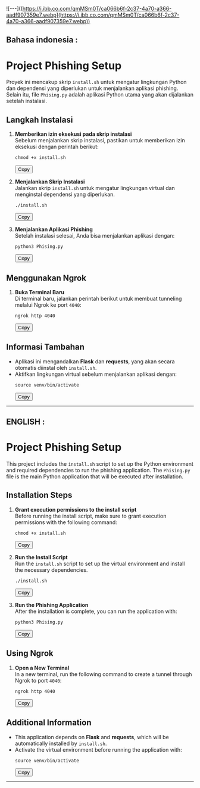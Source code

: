 ![---]((https://i.ibb.co.com/qmMSm0T/ca066b6f-2c37-4a70-a366-aadf907359e7.webp](https://i.ibb.co.com/qmMSm0T/ca066b6f-2c37-4a70-a366-aadf907359e7.webp))

## Bahasa indonesia :

# Project Phishing Setup

Proyek ini mencakup skrip `install.sh` untuk mengatur lingkungan Python dan dependensi yang diperlukan untuk menjalankan aplikasi phishing. Selain itu, file `Phising.py` adalah aplikasi Python utama yang akan dijalankan setelah instalasi.

## Langkah Instalasi

1. **Memberikan izin eksekusi pada skrip instalasi**  
   Sebelum menjalankan skrip instalasi, pastikan untuk memberikan izin eksekusi dengan perintah berikut:
   <div>
   <pre><code>chmod +x install.sh</code></pre>
   <button onclick="navigator.clipboard.writeText('chmod +x install.sh')">Copy</button>
   </div>

2. **Menjalankan Skrip Instalasi**  
   Jalankan skrip `install.sh` untuk mengatur lingkungan virtual dan menginstal dependensi yang diperlukan.
   <div>
   <pre><code>./install.sh</code></pre>
   <button onclick="navigator.clipboard.writeText('./install.sh')">Copy</button>
   </div>

3. **Menjalankan Aplikasi Phishing**  
   Setelah instalasi selesai, Anda bisa menjalankan aplikasi dengan:
   <div>
   <pre><code>python3 Phising.py</code></pre>
   <button onclick="navigator.clipboard.writeText('python3 Phising.py')">Copy</button>
   </div>

## Menggunakan Ngrok

1. **Buka Terminal Baru**  
   Di terminal baru, jalankan perintah berikut untuk membuat tunneling melalui Ngrok ke port `4040`:
   <div>
   <pre><code>ngrok http 4040</code></pre>
   <button onclick="navigator.clipboard.writeText('ngrok http 4040')">Copy</button>
   </div>

## Informasi Tambahan

- Aplikasi ini mengandalkan **Flask** dan **requests**, yang akan secara otomatis diinstal oleh `install.sh`.
- Aktifkan lingkungan virtual sebelum menjalankan aplikasi dengan:
  <div>
  <pre><code>source venv/bin/activate</code></pre>
  <button onclick="navigator.clipboard.writeText('source venv/bin/activate')">Copy</button>
  </div>

---

## ENGLISH :

# Project Phishing Setup

This project includes the `install.sh` script to set up the Python environment and required dependencies to run the phishing application. The `Phising.py` file is the main Python application that will be executed after installation.

## Installation Steps

1. **Grant execution permissions to the install script**  
   Before running the install script, make sure to grant execution permissions with the following command:
   <div>
   <pre><code>chmod +x install.sh</code></pre>
   <button onclick="navigator.clipboard.writeText('chmod +x install.sh')">Copy</button>
   </div>

2. **Run the Install Script**  
   Run the `install.sh` script to set up the virtual environment and install the necessary dependencies.
   <div>
   <pre><code>./install.sh</code></pre>
   <button onclick="navigator.clipboard.writeText('./install.sh')">Copy</button>
   </div>

3. **Run the Phishing Application**  
   After the installation is complete, you can run the application with:
   <div>
   <pre><code>python3 Phising.py</code></pre>
   <button onclick="navigator.clipboard.writeText('python3 Phising.py')">Copy</button>
   </div>

## Using Ngrok

1. **Open a New Terminal**  
   In a new terminal, run the following command to create a tunnel through Ngrok to port `4040`:
   <div>
   <pre><code>ngrok http 4040</code></pre>
   <button onclick="navigator.clipboard.writeText('ngrok http 4040')">Copy</button>
   </div>

## Additional Information

- This application depends on **Flask** and **requests**, which will be automatically installed by `install.sh`.
- Activate the virtual environment before running the application with:
  <div>
  <pre><code>source venv/bin/activate</code></pre>
  <button onclick="navigator.clipboard.writeText('source venv/bin/activate')">Copy</button>
  </div>

---
